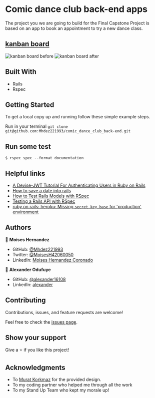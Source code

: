 # Comic dance club back-end apps

The project you we are going to build for the Final Capstone Project is based on an app to book an appointment to try a new dance class.

[kanban board](https://github.com/alexander16108/comic-dance-frontend-app/projects/1)
-------------------------
![kanban board before](https://user-images.githubusercontent.com/60612329/160345329-abd16358-38cc-403a-9b5c-47877230242a.png)
![kanban board after]()

## Built With

- Rails
- Rspec

## Getting Started

To get a local copy up and running follow these simple example steps.

Run in your terminal `git clone git@github.com:Mhdez221993/comic_dance_club_back-end.git`

## Run some test
```
$ rspec spec --format documentation
```


## Helpful links
- [A Devise-JWT Tutorial For Authenticating Users in Ruby on Rails](https://medium.com/ruby-daily/a-devise-jwt-tutorial-for-authenticating-users-in-ruby-on-rails-ca214898318e)
- [How to save a date into rails](https://stackoverflow.com/questions/38978999/how-to-save-a-date-into-rails-using-the-console)
- [How to Test Rails Models with RSpec](https://semaphoreci.com/community/tutorials/how-to-test-rails-models-with-rspec)
- [Testing a Rails API with RSpec](https://blog.devgenius.io/testing-a-rails-api-with-rspec-82dedc9f15df)
- [ruby on rails: heroku: Missing `secret_key_base` for 'production' environment](https://stackoverflow.com/questions/38167835/ruby-on-rails-heroku-missing-secret-key-base-for-production-environment)


## Authors

👤 **Moises Hernandez**

- GitHub: [@Mhdez221993](https://github.com/Mhdez221993)
- Twitter: [@MoisesH42060050](https://twitter.com/MoisesH42060050)
- LinkedIn: [Moises Hernandez Coronado](https://www.linkedin.com/in/moises-hernandez-9bbb17145/)

👤 **Alexander Odufuye**

- GitHub: [@alexander16108](https://github.com/alexander16108)
- LinkedIn: [alexander](https://www.linkedin.com/in/codingrex/)

## Contributing

Contributions, issues, and feature requests are welcome!

Feel free to check the [issues page](https://github.com/Mhdez221993/comic_dance_club_back-end/issues).

## Show your support

Give a ⭐️ if you like this project!

## Acknowledgments

- To [Murat Korkmaz](https://www.behance.net/muratk) for the provided design.
- To my coding partner who helped me through all the work
- To my Stand Up Team who kept my morale up!
